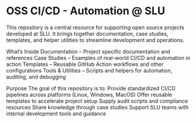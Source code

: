 # OSS CI/CD - Automation @ SLU

This repository is a central resource for supporting open source projects developed at SLU.
It brings together documentation, case studies, templates, and helper utilities to streamline development and operations.

What’s Inside
Documentation – Project specific documentation and references
Case Studies – Examples of real-world CI/CD and automation in action
Templates – Reusable GitHub Action workflows and other configurations
Tools & Utilities – Scripts and helpers for automation, auditing, and debugging

Purpose
The goal of this repository is to:
Provide standardized CI/CD pipelines across platforms (Linux, Windows, MacOS)
Offer reusable templates to accelerate project setup
Supply audit scripts and compliance resources
Share knowledge through case studies
Support SLU teams with internal development tools and guidance
